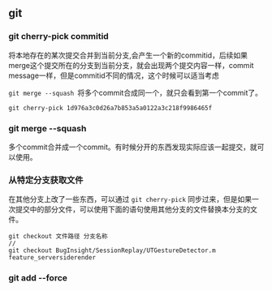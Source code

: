 ## git



### git cherry-pick  commitid

将本地存在的某次提交合并到当前分支,会产生一个新的commitid，后续如果merge这个提交所在的分支到当前分支，就会出现两个提交内容一样，commit message一样，但是commitid不同的情况，这个时候可以适当考虑

```git merge --squash ```将多个commit合成同一个，就只会看到第一个commit了。

```
git cherry-pick 1d976a3c0d26a7b853a5a0122a3c218f9986465f
```

### git merge --squash 

多个commit合并成一个commit。有时候分开的东西发现实际应该一起提交，就可以使用。



### 从特定分支获取文件

在其他分支上改了一些东西，可以通过 `git cherry-pick` 同步过来，但是如果一次提交中的部分文件，可以使用下面的语句使用其他分支的文件替换本分支的文件。



```
git checkout 文件路径 分支名称 
// 
git checkout BugInsight/SessionReplay/UTGestureDetector.m feature_serversiderender
```



### git add --force

